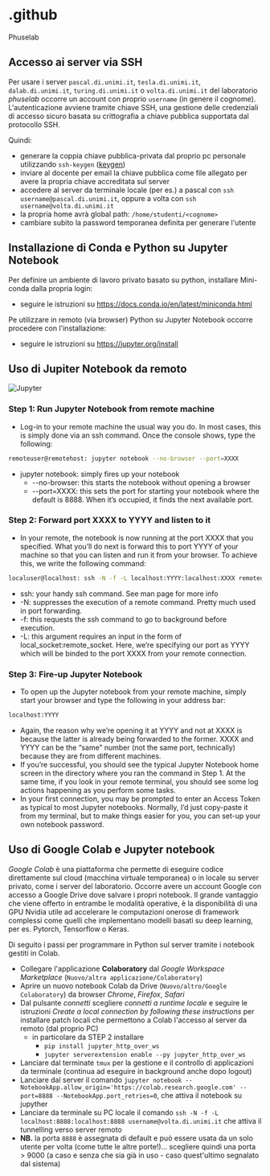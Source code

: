 # .github
Phuselab






## Accesso ai server via SSH

Per usare i server `pascal.di.unimi.it`, `tesla.di.unimi.it`, `dalab.di.unimi.it`, `turing.di.unimi.it` o `volta.di.unimi.it` del laboratorio _phuselab_
occorre un account con proprio `username` (in genere il cognome).
L'autenticazione avviene tramite chiave SSH, una gestione delle credenziali di accesso sicuro basata su crittografia a chiave pubblica supportata dal protocollo SSH.

Quindi:

- generare la coppia chiave pubblica-privata dal proprio pc personale utilizzando `ssh-keygen` ([keygen](https://www.ssh.com/ssh/keygen/))
- inviare al docente per email la chiave pubblica come file allegato per avere la propria chiave accreditata sul server
- accedere al server da terminale locale (per es.) a pascal con `ssh username@pascal.di.unimi.it`, oppure a volta con `ssh username@volta.di.unimi.it`
- la propria home avrà global path: `/home/studenti/<cognome>`
- cambiare subito la password temporanea definita per generare l'utente


## Installazione di Conda e Python su Jupyter Notebook

Per definire un ambiente di lavoro privato basato su python, installare Mini-conda dalla propria login:

- seguire le istruzioni su https://docs.conda.io/en/latest/miniconda.html

Pe utilizzare in remoto (via browser) Python su Jupyter Notebook occorre procedere con l'installazione:

- seguire le istruzioni su https://jupyter.org/install

## Uso di Jupiter Notebook da remoto

![Jupyter](/utils/images/jupyternotebook.png)

### __Step 1__: Run Jupyter Notebook from remote machine

- Log-in to your remote machine the usual way you do. In most cases, this is simply done via an ssh command. Once the console shows, type the following:

```bash
remoteuser@remotehost: jupyter notebook --no-browser --port=XXXX
```

- jupyter notebook: simply fires up your notebook
  - --no-browser: this starts the notebook without opening a browser
  - --port=XXXX: this sets the port for starting your notebook where the default is 8888. When it’s occupied, it finds the next available port.

### __Step 2__: Forward port XXXX to YYYY and listen to it

- In your remote, the notebook is now running at the port XXXX that you specified. What you’ll do next is forward this to port YYYY of your machine so that you can listen and run it from your browser. To achieve this, we write the following command:

```bash
localuser@localhost: ssh -N -f -L localhost:YYYY:localhost:XXXX remoteuser@remotehost
```

- ssh: your handy ssh command. See man page for more info
- -N: suppresses the execution of a remote command. Pretty much used in port forwarding.
- -f: this requests the ssh command to go to background before execution.
- -L: this argument requires an input in the form of local_socket:remote_socket. Here, we’re specifying our port as YYYY which will be binded to the port XXXX from your remote connection.

### __Step__ 3: Fire-up Jupyter Notebook

- To open up the Jupyter notebook from your remote machine, simply start your browser and type the following in your address bar:

```bash
localhost:YYYY
```

- Again, the reason why we’re opening it at YYYY and not at XXXX is because the latter is already being forwarded to the former. XXXX and YYYY can be the “same” number (not the same port, technically) because they are from different machines.
- If you’re successful, you should see the typical Jupyter Notebook home screen in the directory where you ran the command in Step 1. At the same time, if you look in your remote terminal, you should see some log actions happening as you perform some tasks.
- In your first connection, you may be prompted to enter an Access Token as typical to most Jupyter notebooks. Normally, I’d just copy-paste it from my terminal, but to make things easier for you, you can set-up your own notebook password.

## Uso di Google Colab e Jupyter notebook

_Google Colab_ è una piattaforma che permette di eseguire codice direttamente sul cloud (macchina virtuale temporanea)
 o in locale su server privato, come i server del laboratorio. Occorre avere un account Google con
 accesso a Google Drive dove salvare i propri notebook. Il grande vantaggio che viene offerto in entrambe le modalità operative, 
 è la disponibilità di una GPU Nvidia utile ad accelerare le computazioni onerose di framework complessi come 
 quelli che implementano modelli basati su deep learning, per es. Pytorch, Tensorflow o Keras.
 
Di seguito i passi per programmare in Python sul server tramite i notebook gestiti in Colab.

- Collegare l'applicazione __Colaboratory__ dal _Google Workspace Marketplace_ (`Nuovo/altra applicazione/Colaboratory`)
- Aprire un nuovo notebook Colab da Drive (`Nuovo/altro/Google Colaboratory`) da browser _Chrome_, _Firefox_, _Safari_
- Dal pulsante _connetti_ scegliere _connetti a runtime locale_ e seguire le istruzioni _Create a local connection by following these instructions_ per installare patch locali che permettono a Colab l'accesso al server da remoto (dal proprio PC)
  - in particolare da STEP 2 installare
    - `pip install jupyter_http_over_ws`
    - `jupyter serverextension enable --py jupyter_http_over_ws`
- Lanciare dal terminate `tmux` per la gestione e il controllo di applicazioni da terminale (continua ad eseguire in background anche dopo logout)
- Lanciare dal server il comando `jupyter notebook --NotebookApp.allow_origin='https://colab.research.google.com' --port=8888 --NotebookApp.port_retries=0`, che attiva il notebook su jupyther
- Lanciare da terminale su PC locale il comando `ssh -N -f -L localhost:8888:localhost:8888 username@volta.di.unimi.it` che attiva il tunnelling verso server remoto
- __NB.__ la porta `8888` è assegnata di default e può essere usata da un solo utente per volta (come tutte le altre porte!)... scegliere quindi una porta > 9000 (a caso e senza che sia già in uso - caso quest'ultimo segnalato dal sistema)

